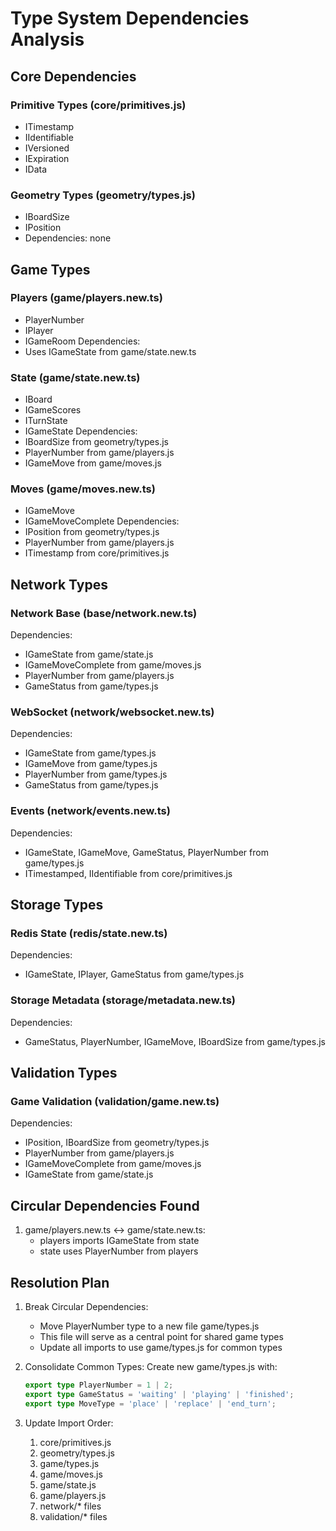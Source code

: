 # Type System Dependencies Analysis

## Core Dependencies

### Primitive Types (core/primitives.js)
- ITimestamp
- IIdentifiable
- IVersioned
- IExpiration
- IData

### Geometry Types (geometry/types.js)
- IBoardSize
- IPosition
- Dependencies: none

## Game Types

### Players (game/players.new.ts)
- PlayerNumber
- IPlayer
- IGameRoom
Dependencies:
- Uses IGameState from game/state.new.ts

### State (game/state.new.ts)
- IBoard
- IGameScores
- ITurnState
- IGameState
Dependencies:
- IBoardSize from geometry/types.js
- PlayerNumber from game/players.js
- IGameMove from game/moves.js

### Moves (game/moves.new.ts)
- IGameMove
- IGameMoveComplete
Dependencies:
- IPosition from geometry/types.js
- PlayerNumber from game/players.js
- ITimestamp from core/primitives.js

## Network Types

### Network Base (base/network.new.ts)
Dependencies:
- IGameState from game/state.js
- IGameMoveComplete from game/moves.js
- PlayerNumber from game/players.js
- GameStatus from game/types.js

### WebSocket (network/websocket.new.ts)
Dependencies:
- IGameState from game/types.js
- IGameMove from game/types.js
- PlayerNumber from game/types.js
- GameStatus from game/types.js

### Events (network/events.new.ts)
Dependencies:
- IGameState, IGameMove, GameStatus, PlayerNumber from game/types.js
- ITimestamped, IIdentifiable from core/primitives.js

## Storage Types

### Redis State (redis/state.new.ts)
Dependencies:
- IGameState, IPlayer, GameStatus from game/types.js

### Storage Metadata (storage/metadata.new.ts)
Dependencies:
- GameStatus, PlayerNumber, IGameMove, IBoardSize from game/types.js

## Validation Types

### Game Validation (validation/game.new.ts)
Dependencies:
- IPosition, IBoardSize from geometry/types.js
- PlayerNumber from game/players.js
- IGameMoveComplete from game/moves.js
- IGameState from game/state.js

## Circular Dependencies Found

1. game/players.new.ts ↔ game/state.new.ts:
   - players imports IGameState from state
   - state uses PlayerNumber from players

## Resolution Plan

1. Break Circular Dependencies:
   - Move PlayerNumber type to a new file game/types.js
   - This file will serve as a central point for shared game types
   - Update all imports to use game/types.js for common types

2. Consolidate Common Types:
   Create new game/types.js with:
   ```typescript
   export type PlayerNumber = 1 | 2;
   export type GameStatus = 'waiting' | 'playing' | 'finished';
   export type MoveType = 'place' | 'replace' | 'end_turn';
   ```

3. Update Import Order:
   1. core/primitives.js
   2. geometry/types.js
   3. game/types.js
   4. game/moves.js
   5. game/state.js
   6. game/players.js
   7. network/* files
   8. validation/* files